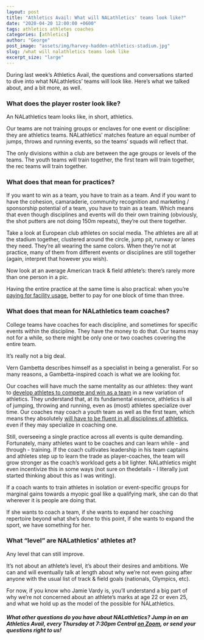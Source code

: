 ```yaml
---
layout: post
title: "Athletics Avail: What will NALathletics' teams look like?"
date: "2020-04-20 12:00:00 +0600"
tags: athletics athletes coaches
categories: [athletics]
author: "George"
post_image: "assets/img/harvey-hadden-athletics-stadium.jpg"
slug: /what will nalathletics teams look like
excerpt_size: "large"
---
```


During last week’s Athletics Avail, the questions and conversations started to dive into what NALathletics’ teams will look like. Here’s what we talked about, and a bit more, as well.

<h3>What does the player roster look like?</h3>

An NALathletics team looks like, in short, athletics.

Our teams are not training groups or enclaves for one event or discipline: they are athletics teams. NALathletics’ matches feature an equal number of jumps, throws and running events, so the teams’ squads will reflect that.

The only divisions within a club are between the age groups or levels of the teams. The youth teams will train together, the first team will train together, the rec teams will train together.

<h3>What does that mean for practices?</h3>

If you want to win as a team, you have to train as a team. And if you want to have the cohesion, camaraderie, community recognition and marketing / sponsorship potential of a team, you have to train as a team. Which means that even though disciplines and events will do their own training (obviously, the shot putters are not doing 150m repeats), they’re out there together.

Take a look at European club athletes on social media. The athletes are all at the stadium together, clustered around the circle, jump pit, runway or lanes they need. They’re all wearing the same colors. When they’re not at practice, many of them from different events or disciplines are still together (again, interpret that however you wish).

Now look at an average American track & field athlete’s: there’s rarely more than one person in a pic.

Having the entire practice at the same time is also practical: when you’re <a href="https://nalathletics.com/blog/2020/03/18/nalathletics-whats-in-it-for-me-coaches">paying for facility usage</a>, better to pay for one block of time than three.

<h3>What does that mean for NALathletics team coaches?</h3>

College teams have coaches for each discipline, and sometimes for specific events within the discipline. They have the money to do that. Our teams may not for a while, so there might be only one or two coaches covering the entire team.

It’s really not a big deal.

Vern Gambetta describes himself as a specialist in being a generalist. For so many reasons, a Gambetta-inspired coach is what we are looking for.

Our coaches will have much the same mentality as our athletes: they want to <a href="https://nalathletics.com/blog/2020/03/18/nalathletics-whats-in-it-for-me-athletes">develop athletes to compete and win as a team</a> in a new variation of athletics. They understand that, at its fundamental essence, athletics is all of jumping, throwing and running, even as (most) athletes specialize over time. Our coaches may coach a youth team as well as the first team, which means they absolutely <a href="https://trainingground.guru/articles/vern-gambetta-lessons-from-five-decades-in-performance">will have to be fluent in all disciplines of athletics</a>, even if they may specialize in coaching one.

Still, overseeing a single practice across all events is quite demanding. Fortunately, many athletes want to be coaches and can learn while - and through - training. If the coach cultivates leadership in his team captains and athletes step up to learn the trade as player-coaches, the team will grow stronger as the coach’s workload gets a bit lighter. NALathletics might even incentivize this in some ways (not sure on thedetails - I literally just started thinking about this as I was writing).

If a coach wants to train athletes in isolation or event-specific groups for marginal gains towards a myopic goal like a qualifying mark, she can do that wherever it is people are doing that.

If she wants to coach a team, if she wants to expand her coaching repertoire beyond what she’s done to this point, if she wants to expand the sport, we have something for her.

<h3>What “level” are NALathletics' athletes at?</h3>

Any level that can still improve.

It’s not about an athlete’s level, it’s about their desires and ambitions. We can and will eventually talk at length about why we’re not even going after anyone with the usual list of track & field goals (nationals, Olympics, etc).

For now, if you know who Jamie Vardy is, you’ll understand a big part of why we’re not concerned about an athlete’s marks at age 22 or even 25, and what we hold up as the model of the possible for NALathletics.

<h5>What other questions do you have about NALathletics? Jump in on an Athletics Avail, every Thursday at 7:30pm Central <a href="https://us04web.zoom.us/j/820113463">on Zoom</a>, or send your questions right to us!</h5>
